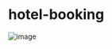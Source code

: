 # hotel-booking
![image](https://github.com/user-attachments/assets/6c0acd9d-d790-4c13-b07f-b44bd522e725)
